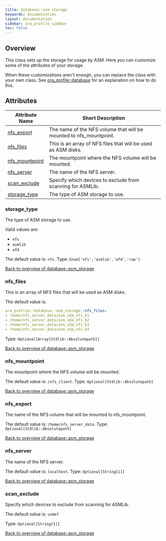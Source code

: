 ```yaml
---
title: database::asm storage
keywords: documentation
layout: documentation
sidebar: ora_profile_sidebar
toc: false
---
```

## Overview

This class sets up the storage for usage by ASM.
Here you can customize some of the attributes of your storage.

When these customizations aren't enough, you can replace the class with your own class. See [ora_profile::database](./database.html) for an explanation on how to do this.




## Attributes



Attribute Name                                          | Short Description                                                  |
------------------------------------------------------- | ------------------------------------------------------------------ |
[nfs_export](#database::asm_storage_nfs_export)         | The name of the NFS volume that will be mounted to nfs_mountpoint. |
[nfs_files](#database::asm_storage_nfs_files)           | This is an array of NFS files that will be used as ASM disks.      |
[nfs_mountpoint](#database::asm_storage_nfs_mountpoint) | The mountpoint where the NFS volume will be mounted.               |
[nfs_server](#database::asm_storage_nfs_server)         | The name of the NFS server.                                        |
[scan_exclude](#database::asm_storage_scan_exclude)     | Specify which devices to exclude from scanning for ASMLib.         |
[storage_type](#database::asm_storage_storage_type)     | The type of ASM storage to use.                                    |




### storage_type<a name='database::asm_storage_storage_type'>

The type of ASM storage to use.

Valid values are:
- `nfs`
- `asmlib`
- `afd`

The default value is: `nfs`.
Type: `Enum['nfs','asmlib','afd','raw']`


[Back to overview of database::asm_storage](#attributes)

### nfs_files<a name='database::asm_storage_nfs_files'>

This is an array of NFS files that will be used as ASM disks.

The default value is:

```yaml
ora_profile::database::asm_storage::nfs_files:
- /home/nfs_server_data/asm_sda_nfs_b1
- /home/nfs_server_data/asm_sda_nfs_b2
- /home/nfs_server_data/asm_sda_nfs_b3
- /home/nfs_server_data/asm_sda_nfs_b4
```

Type: `Optional[Array[Stdlib::Absolutepath]]`


[Back to overview of database::asm_storage](#attributes)

### nfs_mountpoint<a name='database::asm_storage_nfs_mountpoint'>

The mountpoint where the NFS volume will be mounted.

The default value is: `/nfs_client`.
Type: `Optional[Stdlib::Absolutepath]`


[Back to overview of database::asm_storage](#attributes)

### nfs_export<a name='database::asm_storage_nfs_export'>

The name of the NFS volume that will be mounted to nfs_mountpoint.

The default value is: `/home/nfs_server_data`.
Type: `Optional[Stdlib::Absolutepath]`


[Back to overview of database::asm_storage](#attributes)

### nfs_server<a name='database::asm_storage_nfs_server'>

The name of the NFS server.

The default value is: `localhost`.
Type: `Optional[String[1]]`


[Back to overview of database::asm_storage](#attributes)

### scan_exclude<a name='database::asm_storage_scan_exclude'>

Specify which devices to exclude from scanning for ASMLib.

The default value is: `undef`

Type: `Optional[String[1]]`


[Back to overview of database::asm_storage](#attributes)
